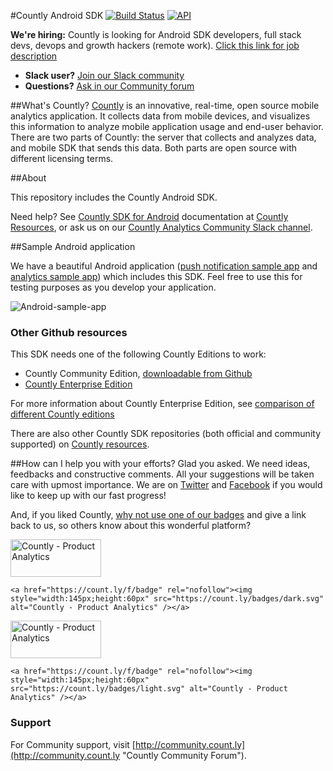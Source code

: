 #Countly Android SDK [![Build Status](https://api.travis-ci.org/Countly/countly-sdk-android.png)](https://travis-ci.org/Countly/countly-sdk-android) [![API](https://img.shields.io/badge/API-9%2B-brightgreen.svg?style=flat)](https://android-arsenal.com/api?level=9)

**We're hiring:** Countly is looking for Android SDK developers, full stack devs, devops and growth hackers (remote work). [Click this link for job description](https://angel.co/countly/jobs/)

* **Slack user?** [Join our Slack community](http://slack.count.ly:3000/)
* **Questions?** [Ask in our Community forum](http://community.count.ly)

##What's Countly?
[Countly](http://count.ly) is an innovative, real-time, open source mobile analytics application. 
It collects data from mobile devices, and visualizes this information to analyze mobile application 
usage and end-user behavior. There are two parts of Countly: the server that collects and analyzes data, 
and mobile SDK that sends this data. Both parts are open source with different licensing terms.

##About

This repository includes the Countly Android SDK.

Need help? See [Countly SDK for Android](http://resources.count.ly/v1.0/docs/countly-sdk-for-android) documentation at [Countly Resources](http://resources.count.ly), or ask us on our [Countly Analytics Community Slack channel](http://slack.count.ly:3000/).

##Sample Android application

We have a beautiful Android application ([push notification sample app](https://github.com/Countly/countly-sdk-android/tree/master/app-messaging) and [analytics sample app](https://github.com/Countly/countly-sdk-android/tree/master/app)) which includes this SDK. Feel free to use this for testing purposes as you develop your application.

![Android-sample-app](http://count.ly/wp-content/uploads/2017/01/android-sample-app.png)

### Other Github resources ###

This SDK needs one of the following Countly Editions to work: 

* Countly Community Edition, [downloadable from Github](https://github.com/Countly/countly-server)
* [Countly Enterprise Edition](http://count.ly/product)

For more information about Countly Enterprise Edition, see [comparison of different Countly editions](https://count.ly/compare/)

There are also other Countly SDK repositories (both official and community supported) on [Countly resources](http://resources.count.ly/v1.0/docs/downloading-sdks).

##How can I help you with your efforts?
Glad you asked. We need ideas, feedbacks and constructive comments. All your suggestions will be taken care with upmost importance. We are on [Twitter](http://twitter.com/gocountly) and [Facebook](http://www.facebook.com/Countly) if you would like to keep up with our fast progress!

And, if you liked Countly, [why not use one of our badges](https://count.ly/brand-assets/) and give a link back to us, so others know about this wonderful platform? 

<a href="https://count.ly/f/badge" rel="nofollow"><img style="width:145px;height:60px" src="https://count.ly/badges/dark.svg?v2" alt="Countly - Product Analytics" /></a>

    <a href="https://count.ly/f/badge" rel="nofollow"><img style="width:145px;height:60px" src="https://count.ly/badges/dark.svg" alt="Countly - Product Analytics" /></a>

<a href="https://count.ly/f/badge" rel="nofollow"><img style="width:145px;height:60px" src="https://count.ly/badges/light.svg?v2" alt="Countly - Product Analytics" /></a>

    <a href="https://count.ly/f/badge" rel="nofollow"><img style="width:145px;height:60px" src="https://count.ly/badges/light.svg" alt="Countly - Product Analytics" /></a>

### Support

For Community support, visit [http://community.count.ly](http://community.count.ly "Countly Community Forum").
